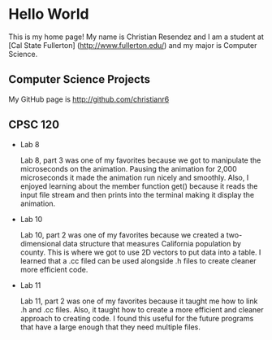# Hello World

This is my home page! My name is Christian Resendez and I am a student at [Cal State Fullerton] (http://www.fullerton.edu/) and my major is Computer Science.

## Computer Science Projects

My GitHub page is http://github.com/christianr6

## CPSC 120

* Lab 8

    Lab 8, part 3 was one of my favorites because we got to manipulate the microseconds on the animation. Pausing the animation for 2,000 microseconds it made the animation run nicely and smoothly. Also, I enjoyed learning about the member function get() because it reads the input file stream and then prints into the terminal making it display the animation.

* Lab 10

    Lab 10, part 2 was one of my favorites because we created a two-dimensional data structure that measures California population by county. This is where we got to use 2D vectors to put data into a table. I learned that a .cc filed can be used alongside .h files to create cleaner more efficient code.

* Lab 11

    Lab 11, part 2 was one of my favorites because it taught me how to link .h and .cc files. Also, it taught how to create a more efficient and cleaner approach to creating code. I found this useful for the future programs that have a large enough that they need multiple files.
